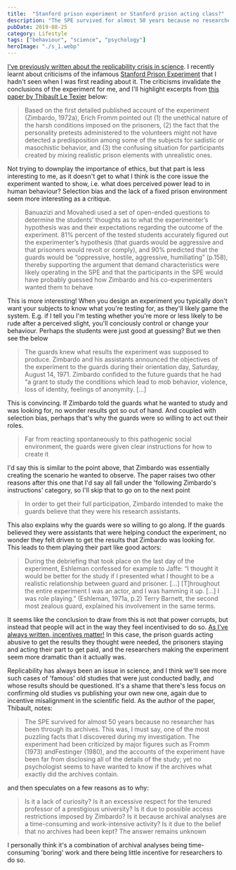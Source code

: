 ```yaml
---
title:  "Stanford prison experiment or Stanford prison acting class?"  
description: "The SPE survived for almost 50 years because no researcher has been through its archives"
pubDate: 2019-08-25
category: Lifestyle
tags: ["behaviour", "science", "psychology"]
heroImage: "./s_1.webp"
---
```


[I've previously written about the replicability crisis in science](https://www.leonlinsx.com/replicability-crisis/ "replicability"). I recently learnt about criticisms of the infamous [Stanford Prison Experiment](https://en.wikipedia.org/wiki/Stanford_prison_experiment "wiki") that I hadn't seen when I was first reading about it. The criticisms invalidate the conclusions of the experiment for me, and I'll highlight excerpts from [this paper by Thibault Le Texier](https://psyarxiv.com/mjhnp/ "paper") below:

> Based on the first detailed published account of the experiment (Zimbardo, 1972a), Erich Fromm pointed out (1) the unethical nature of the harsh conditions imposed on the prisoners, (2) the fact that the personality pretests administered to the volunteers might not have detected a predisposition among some of the subjects for sadistic or masochistic behavior, and (3) the confusing situation for participants created by mixing realistic prison elements with unrealistic ones.

Not trying to downplay the importance of ethics, but that part is less interesting to me, as it doesn't get to what I think is the core issue the experiment wanted to show, i.e. what does perceived power lead to in human behaviour? Selection bias and the lack of a fixed prison environment seem more interesting as a critique.   

> Banuazizi and Movahedi used a set of open-ended questions to determine the students’ thoughts as to what the experimenter’s hypothesis was and their expectations regarding the outcome of the experiment. 81% percent of the tested students accurately figured out the experimenter’s hypothesis (that guards would be aggressive and that prisoners would revolt or comply), and 90% predicted that the guards would be “oppressive, hostile, aggressive, humiliating” (p.158), thereby supporting the argument that demand characteristics were likely operating in the SPE and that the participants in the SPE would have probably guessed how Zimbardo and his co-experimenters wanted them to behave

This is more interesting! When you design an experiment you typically don't want your subjects to know what you're testing for, as they'll likely game the system. E.g. if I tell you I'm testing whether you're more or less likely to be rude after a perceived slight, you'll conciously control or change your behaviour. Perhaps the students were just good at guessing? But we then see the below

> The guards knew what results the experiment was supposed to produce. Zimbardo and his assistants announced the objectives of the experiment to the guards during their orientation day, Saturday, August 14, 1971. Zimbardo confided to the future guards that he had “a grant to study the conditions which lead to mob behavior, violence, loss of identity, feelings of anonymity. \[...\]

This is convincing. If Zimbardo told the guards what he wanted to study and was looking for, no wonder results got so out of hand. And coupled with selection bias, perhaps that's why the guards were so willing to act out their roles.

> Far from reacting spontaneously to this pathogenic social environment, the guards were given clear instructions for how to create it

I'd say this is similar to the point above, that Zimbardo was essentially creating the scenario he wanted to observe. The paper raises two other reasons after this one that I'd say all fall under the 'following Zimbardo's instructions' category, so I'll skip that to go on to the next point

> In order to get their full participation, Zimbardo intended to make the guards believe that they were his research assistants.

This also explains why the guards were so willing to go along. If the guards believed they were assistants that were helping conduct the experiment, no wonder they felt driven to get the results that Zimbardo was looking for. This leads to them playing their part like good actors:

> During the debriefing that took place on the last day of the experiment, Eshleman confessed for example to Jaffe: “I thought it would be better for the study if I presented what I thought to be a realistic relationship between guard and prisoner. \[...\] \[T\]hroughout the entire experiment I was an actor, and I was hamming it up. \[...\] I was role playing.” (Eshleman, 1971a, p.2) Terry Barnett, the second most zealous guard, explained his involvement in the same terms.

It seems like the conclusion to draw from this is not that power corrupts, but instead that people will act in the way they feel incentivised to do so. [As I've always written, incentives matter!](https://www.leonlinsx.com/about-me/ "incentives") In this case, the prison guards acting abusive to get the results they thought were needed, the prisoners staying and acting their part to get paid, and the researchers making the experiment seem more dramatic than it actually was.

Replicability has always been an issue in science, and I think we'll see more such cases of 'famous' old studies that were just conducted badly, and whose results should be questioned. It's a shame that there's less focus on confirming old studies vs publishing your own new one, again due to incentive misalignment in the scientific field. As the author of the paper, Thibault, notes:

> The SPE survived for almost 50 years because no researcher has been through its archives. This was, I must say, one of the most puzzling facts that I discovered during my investigation. The experiment had been criticized by major figures such as Fromm (1973) andFestinger (1980), and the accounts of the experiment have been far from disclosing all of the details of the study; yet no psychologist seems to have wanted to know if the archives what exactly did the archives contain. 

and then speculates on a few reasons as to why:

> Is it a lack of curiosity? Is it an excessive respect for the tenured professor of a prestigious university? Is it due to possible access restrictions imposed by Zimbardo? Is it because archival analyses are a time-consuming and work-intensive activity?  Is it due to the belief that no archives had been kept? The answer remains unknown

I personally think it's a combination of archival analyses being time-consuming 'boring' work and there being little incentive for researchers to do so. 